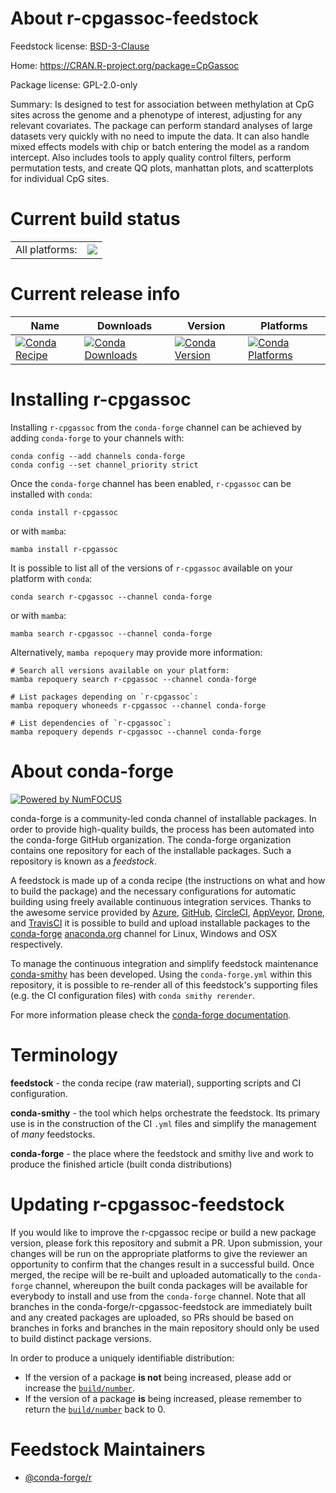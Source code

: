 About r-cpgassoc-feedstock
==========================

Feedstock license: [BSD-3-Clause](https://github.com/conda-forge/r-cpgassoc-feedstock/blob/main/LICENSE.txt)

Home: https://CRAN.R-project.org/package=CpGassoc

Package license: GPL-2.0-only

Summary: Is designed to test for association between methylation at CpG sites across the genome and a phenotype of interest, adjusting for any relevant covariates. The package can perform standard analyses of large datasets very quickly with no need to impute the data. It can also handle mixed effects models with chip or batch entering the model as a random intercept. Also includes tools to apply quality control filters, perform permutation tests, and create QQ plots, manhattan plots, and scatterplots for individual CpG sites.

Current build status
====================


<table><tr><td>All platforms:</td>
    <td>
      <a href="https://dev.azure.com/conda-forge/feedstock-builds/_build/latest?definitionId=9756&branchName=main">
        <img src="https://dev.azure.com/conda-forge/feedstock-builds/_apis/build/status/r-cpgassoc-feedstock?branchName=main">
      </a>
    </td>
  </tr>
</table>

Current release info
====================

| Name | Downloads | Version | Platforms |
| --- | --- | --- | --- |
| [![Conda Recipe](https://img.shields.io/badge/recipe-r--cpgassoc-green.svg)](https://anaconda.org/conda-forge/r-cpgassoc) | [![Conda Downloads](https://img.shields.io/conda/dn/conda-forge/r-cpgassoc.svg)](https://anaconda.org/conda-forge/r-cpgassoc) | [![Conda Version](https://img.shields.io/conda/vn/conda-forge/r-cpgassoc.svg)](https://anaconda.org/conda-forge/r-cpgassoc) | [![Conda Platforms](https://img.shields.io/conda/pn/conda-forge/r-cpgassoc.svg)](https://anaconda.org/conda-forge/r-cpgassoc) |

Installing r-cpgassoc
=====================

Installing `r-cpgassoc` from the `conda-forge` channel can be achieved by adding `conda-forge` to your channels with:

```
conda config --add channels conda-forge
conda config --set channel_priority strict
```

Once the `conda-forge` channel has been enabled, `r-cpgassoc` can be installed with `conda`:

```
conda install r-cpgassoc
```

or with `mamba`:

```
mamba install r-cpgassoc
```

It is possible to list all of the versions of `r-cpgassoc` available on your platform with `conda`:

```
conda search r-cpgassoc --channel conda-forge
```

or with `mamba`:

```
mamba search r-cpgassoc --channel conda-forge
```

Alternatively, `mamba repoquery` may provide more information:

```
# Search all versions available on your platform:
mamba repoquery search r-cpgassoc --channel conda-forge

# List packages depending on `r-cpgassoc`:
mamba repoquery whoneeds r-cpgassoc --channel conda-forge

# List dependencies of `r-cpgassoc`:
mamba repoquery depends r-cpgassoc --channel conda-forge
```


About conda-forge
=================

[![Powered by
NumFOCUS](https://img.shields.io/badge/powered%20by-NumFOCUS-orange.svg?style=flat&colorA=E1523D&colorB=007D8A)](https://numfocus.org)

conda-forge is a community-led conda channel of installable packages.
In order to provide high-quality builds, the process has been automated into the
conda-forge GitHub organization. The conda-forge organization contains one repository
for each of the installable packages. Such a repository is known as a *feedstock*.

A feedstock is made up of a conda recipe (the instructions on what and how to build
the package) and the necessary configurations for automatic building using freely
available continuous integration services. Thanks to the awesome service provided by
[Azure](https://azure.microsoft.com/en-us/services/devops/), [GitHub](https://github.com/),
[CircleCI](https://circleci.com/), [AppVeyor](https://www.appveyor.com/),
[Drone](https://cloud.drone.io/welcome), and [TravisCI](https://travis-ci.com/)
it is possible to build and upload installable packages to the
[conda-forge](https://anaconda.org/conda-forge) [anaconda.org](https://anaconda.org/)
channel for Linux, Windows and OSX respectively.

To manage the continuous integration and simplify feedstock maintenance
[conda-smithy](https://github.com/conda-forge/conda-smithy) has been developed.
Using the ``conda-forge.yml`` within this repository, it is possible to re-render all of
this feedstock's supporting files (e.g. the CI configuration files) with ``conda smithy rerender``.

For more information please check the [conda-forge documentation](https://conda-forge.org/docs/).

Terminology
===========

**feedstock** - the conda recipe (raw material), supporting scripts and CI configuration.

**conda-smithy** - the tool which helps orchestrate the feedstock.
                   Its primary use is in the construction of the CI ``.yml`` files
                   and simplify the management of *many* feedstocks.

**conda-forge** - the place where the feedstock and smithy live and work to
                  produce the finished article (built conda distributions)


Updating r-cpgassoc-feedstock
=============================

If you would like to improve the r-cpgassoc recipe or build a new
package version, please fork this repository and submit a PR. Upon submission,
your changes will be run on the appropriate platforms to give the reviewer an
opportunity to confirm that the changes result in a successful build. Once
merged, the recipe will be re-built and uploaded automatically to the
`conda-forge` channel, whereupon the built conda packages will be available for
everybody to install and use from the `conda-forge` channel.
Note that all branches in the conda-forge/r-cpgassoc-feedstock are
immediately built and any created packages are uploaded, so PRs should be based
on branches in forks and branches in the main repository should only be used to
build distinct package versions.

In order to produce a uniquely identifiable distribution:
 * If the version of a package **is not** being increased, please add or increase
   the [``build/number``](https://docs.conda.io/projects/conda-build/en/latest/resources/define-metadata.html#build-number-and-string).
 * If the version of a package **is** being increased, please remember to return
   the [``build/number``](https://docs.conda.io/projects/conda-build/en/latest/resources/define-metadata.html#build-number-and-string)
   back to 0.

Feedstock Maintainers
=====================

* [@conda-forge/r](https://github.com/conda-forge/r/)

